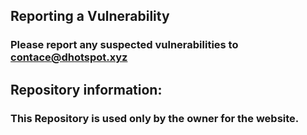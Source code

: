 ## Reporting a Vulnerability

### Please report any suspected vulnerabilities to contace@dhotspot.xyz

## Repository information:

### This Repository is used only by the owner for the website.
### 
